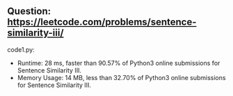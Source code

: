 ## Question: https://leetcode.com/problems/sentence-similarity-iii/

code1.py:
* Runtime: 28 ms, faster than 90.57% of Python3 online submissions for Sentence Similarity III.
* Memory Usage: 14 MB, less than 32.70% of Python3 online submissions for Sentence Similarity III.